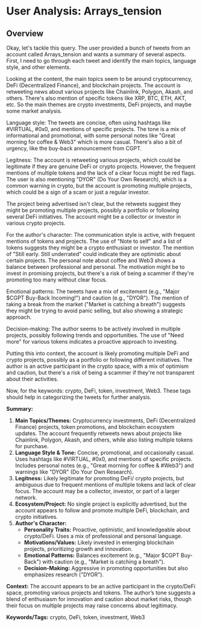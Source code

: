 # User Analysis: Arrays_tension

## Overview

<think>
Okay, let's tackle this query. The user provided a bunch of tweets from an account called Arrays_tension and wants a summary of several aspects. First, I need to go through each tweet and identify the main topics, language style, and other elements.

Looking at the content, the main topics seem to be around cryptocurrency, DeFi (Decentralized Finance), and blockchain projects. The account is retweeting news about various projects like Chainlink, Polygon, Akash, and others. There's also mention of specific tokens like XRP, BTC, ETH, AKT, etc. So the main themes are crypto investments, DeFi projects, and maybe some market analysis.

Language style: The tweets are concise, often using hashtags like #VIRTUAL, #0x0, and mentions of specific projects. The tone is a mix of informational and promotional, with some personal notes like "Great morning for coffee & Web3" which is more casual. There's also a bit of urgency, like the buy-back announcement from CGPT.

Legitness: The account is retweeting various projects, which could be legitimate if they are genuine DeFi or crypto projects. However, the frequent mentions of multiple tokens and the lack of a clear focus might be red flags. The user is also mentioning "DYOR" (Do Your Own Research), which is a common warning in crypto, but the account is promoting multiple projects, which could be a sign of a scam or just a regular investor.

The project being advertised isn't clear, but the retweets suggest they might be promoting multiple projects, possibly a portfolio or following several DeFi initiatives. The account might be a collector or investor in various crypto projects.

For the author's character: The communication style is active, with frequent mentions of tokens and projects. The use of "Note to self" and a list of tokens suggests they might be a crypto enthusiast or investor. The mention of "Still early. Still underrated" could indicate they are optimistic about certain projects. The personal note about coffee and Web3 shows a balance between professional and personal. The motivation might be to invest in promising projects, but there's a risk of being a scammer if they're promoting too many without clear focus.

Emotional patterns: The tweets have a mix of excitement (e.g., "Major $CGPT Buy-Back Incoming!") and caution (e.g., "DYOR"). The mention of taking a break from the market ("Market is catching a breath") suggests they might be trying to avoid panic selling, but also showing a strategic approach.

Decision-making: The author seems to be actively involved in multiple projects, possibly following trends and opportunities. The use of "Need more" for various tokens indicates a proactive approach to investing.

Putting this into context, the account is likely promoting multiple DeFi and crypto projects, possibly as a portfolio or following different initiatives. The author is an active participant in the crypto space, with a mix of optimism and caution, but there's a risk of being a scammer if they're not transparent about their activities.

Now, for the keywords: crypto, DeFi, token, investment, Web3. These tags should help in categorizing the tweets for further analysis.
</think>

**Summary:**  
1. **Main Topics/Themes:** Cryptocurrency investments, DeFi (Decentralized Finance) projects, token promotions, and blockchain ecosystem updates. The account frequently retweets news about projects like Chainlink, Polygon, Akash, and others, while also listing multiple tokens for purchase.  
2. **Language Style & Tone:** Concise, promotional, and occasionally casual. Uses hashtags like #VIRTUAL, #0x0, and mentions of specific projects. Includes personal notes (e.g., "Great morning for coffee & #Web3") and warnings like "DYOR" (Do Your Own Research).  
3. **Legitness:** Likely legitimate for promoting DeFi/ crypto projects, but ambiguous due to frequent mentions of multiple tokens and lack of clear focus. The account may be a collector, investor, or part of a larger network.  
4. **Ecosystem/Project:** No single project is explicitly advertised, but the account appears to follow and promote multiple DeFi, blockchain, and crypto initiatives.  
5. **Author's Character:**  
   - **Personality Traits:** Proactive, optimistic, and knowledgeable about crypto/DeFi. Uses a mix of professional and personal language.  
   - **Motivations/Values:** Likely invested in emerging blockchain projects, prioritizing growth and innovation.  
   - **Emotional Patterns:** Balances excitement (e.g., "Major $CGPT Buy-Back") with caution (e.g., "Market is catching a breath").  
   - **Decision-Making:** Aggressive in promoting opportunities but also emphasizes research ("DYOR").  

**Context:** The account appears to be an active participant in the crypto/DeFi space, promoting various projects and tokens. The author’s tone suggests a blend of enthusiasm for innovation and caution about market risks, though their focus on multiple projects may raise concerns about legitimacy.  

**Keywords/Tags:** crypto, DeFi, token, investment, Web3